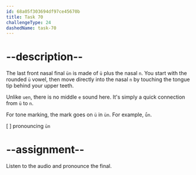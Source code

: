 ```yaml
---
id: 68a05f303694df97ce45670b
title: Task 70
challengeType: 24
dashedName: task-70
---
```


<!--SPEAKING-->

<!-- (Audio) A: ün -->

# --description--

The last front nasal final `ün` is made of `ü` plus the nasal `n`. You start with the rounded `ü` vowel, then move directly into the nasal `n` by touching the tongue tip behind your upper teeth.

Unlike `uen`, there is no middle `e` sound here. It's simply a quick connection from `ü` to `n`.

For tone marking, the mark goes on `ü` in `ün`. For example, `ǘn`.

[ ] pronouncing `ün`

# --assignment--

Listen to the audio and pronounce the final.
